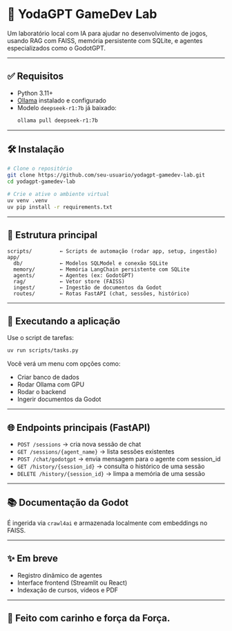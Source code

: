 # 🧠 YodaGPT GameDev Lab

Um laboratório local com IA para ajudar no desenvolvimento de jogos, usando RAG com FAISS, memória persistente com SQLite, e agentes especializados como o GodotGPT.

---

## ✅ Requisitos

- Python 3.11+
- [Ollama](https://ollama.com/) instalado e configurado
- Modelo `deepseek-r1:7b` já baixado:
  ```bash
  ollama pull deepseek-r1:7b
  ```

---

## 🛠️ Instalação

```bash
# Clone o repositório
git clone https://github.com/seu-usuario/yodagpt-gamedev-lab.git
cd yodagpt-gamedev-lab

# Crie e ative o ambiente virtual
uv venv .venv
uv pip install -r requirements.txt
```

---

## 📂 Estrutura principal

```
scripts/         ← Scripts de automação (rodar app, setup, ingestão)
app/
  db/            ← Modelos SQLModel e conexão SQLite
  memory/        ← Memória LangChain persistente com SQLite
  agents/        ← Agentes (ex: GodotGPT)
  rag/           ← Vetor store (FAISS)
  ingest/        ← Ingestão de documentos da Godot
  routes/        ← Rotas FastAPI (chat, sessões, histórico)
```

---

## 🚀 Executando a aplicação

Use o script de tarefas:

```bash
uv run scripts/tasks.py
```

Você verá um menu com opções como:

- Criar banco de dados
- Rodar Ollama com GPU
- Rodar o backend
- Ingerir documentos da Godot

---

## 🌐 Endpoints principais (FastAPI)

- `POST /sessions` → cria nova sessão de chat
- `GET /sessions/{agent_name}` → lista sessões existentes
- `POST /chat/godotgpt` → envia mensagem para o agente com session_id
- `GET /history/{session_id}` → consulta o histórico de uma sessão
- `DELETE /history/{session_id}` → limpa a memória de uma sessão

---

## 📚 Documentação da Godot

É ingerida via `crawl4ai` e armazenada localmente com embeddings no FAISS.

---

## ✨ Em breve

- Registro dinâmico de agentes
- Interface frontend (Streamlit ou React)
- Indexação de cursos, vídeos e PDF

---

## 🧙 Feito com carinho e força da Força.
